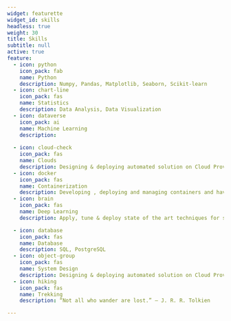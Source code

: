 ```yaml
---
widget: featurette
widget_id: skills
headless: true
weight: 30
title: Skills
subtitle: null
active: true
feature:
  - icon: python
    icon_pack: fab
    name: Python
    description: Numpy, Pandas, Matplotlib, Seaborn, Scikit-learn
  - icon: chart-line
    icon_pack: fas
    name: Statistics
    description: Data Analysis, Data Visualization
  - icon: dataverse
    icon_pack: ai
    name: Machine Learning
    description: 
    
  - icon: cloud-check
    icon_pack: fas
    name: Clouds
    description: Designing & deploying automated solution on Cloud Provider Primarily on AWS, Oracle
  - icon: docker
    icon_pack: fas
    name: Containerization
    description: Developing , deploying and managing containers and having exposure to container orchastrators like Kubernetes & Swarm.
  - icon: brain
    icon_pack: fas
    name: Deep Learning
    description: Apply, tune & deploy state of the art techniques for specific problems (NLP, Image Segmentation)

  - icon: database
    icon_pack: fas
    name: Database
    description: SQL, PostgreSQL
  - icon: object-group
    icon_pack: fas
    name: System Design
    description: Designing & deploying automated solution on Cloud Provider Primarily on AWS
  - icon: hiking
    icon_pack: fas
    name: Trekking
    description: “Not all who wander are lost.” — J. R. R. Tolkien

---
```

